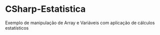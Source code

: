# CSharp-Estatistica
Exemplo de manipulação de Array e Variáveis com aplicação de cálculos estatísticos

